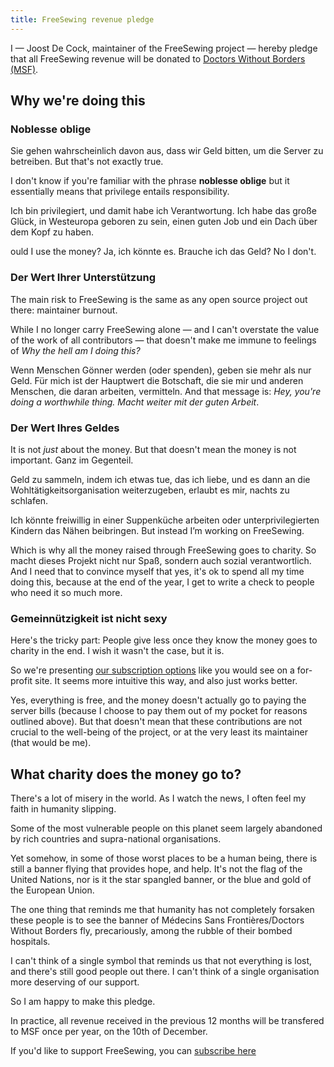 ```yaml
---
title: FreeSewing revenue pledge
---
```


<Note>

I — Joost De Cock, maintainer of the FreeSewing 
project — hereby pledge that all FreeSewing revenue will be donated 
to [Doctors Without Borders (MSF)](http://www.msf.org/).

</Note>

## Why we're doing this

### Noblesse oblige

Sie gehen wahrscheinlich davon aus, dass wir Geld bitten, um die Server zu betreiben. But that's not exactly true.

I don't know if you're familiar with the phrase **noblesse oblige** but it essentially means that privilege entails responsibility.

Ich bin privilegiert, und damit habe ich Verantwortung. Ich habe das große Glück, in Westeuropa geboren zu sein, einen guten Job und ein Dach über dem Kopf zu haben.

ould I use the money? Ja, ich könnte es. Brauche ich das Geld? No I don't.

### Der Wert Ihrer Unterstützung

The main risk to FreeSewing is the same as any open source project out there: maintainer burnout.

While I no longer carry FreeSewing alone — and I can't overstate the value of the work of all contributors — that doesn't make me immune to feelings of *Why the hell am I doing this?*

Wenn Menschen Gönner werden (oder spenden), geben sie mehr als nur Geld. Für mich ist der Hauptwert die Botschaft, die sie mir und anderen Menschen, die daran arbeiten, vermitteln. And that message is: *Hey, you're doing a worthwhile thing. Macht weiter mit der guten Arbeit*.

### Der Wert Ihres Geldes

It is not *just* about the money. But that doesn't mean the money is not important. Ganz im Gegenteil.

Geld zu sammeln, indem ich etwas tue, das ich liebe, und es dann an die Wohltätigkeitsorganisation weiterzugeben, erlaubt es mir, nachts zu schlafen.

Ich könnte freiwillig in einer Suppenküche arbeiten oder unterprivilegierten Kindern das Nähen beibringen. But instead I’m working on FreeSewing.

Which is why all the money raised through FreeSewing goes to charity. So macht dieses Projekt nicht nur Spaß, sondern auch sozial verantwortlich. And I need that to convince myself that yes, it's ok to spend all my time doing this, because at the end of the year, I get to write a check to people who need it so much more.

### Gemeinnützigkeit ist nicht sexy
Here's the tricky part: People give less once they know the money goes to charity in the end. I wish it wasn't the case, but it is.

So we're presenting [our subscription options](/patrons/join) like you would see on a for-profit site. It seems more intuitive this way, and also just works better.

Yes, everything is free, and the money doesn't actually go to paying the server bills (because I choose to pay them out of my pocket for reasons outlined above). But that doesn't mean that these contributions are not crucial to the well-being of the project, or at the very least its maintainer (that would be me).

## What charity does the money go to?

There's a lot of misery in the world. As I watch the news, I often feel my faith in humanity slipping.

Some of the most vulnerable people on this planet seem largely abandoned by rich countries and supra-national organisations.

Yet somehow, in some of those worst places to be a human being, there is still a banner flying that provides hope, and help. It's not the flag of the United Nations, nor is it the star spangled banner, or the blue and gold of the European Union.

The one thing that reminds me that humanity has not completely forsaken these people is to see the banner of M&eacute;decins Sans Fronti&egrave;res/Doctors Without Borders fly, precariously, among the rubble of their bombed hospitals.

I can't think of a single symbol that reminds us that not everything is lost, and there's still good people out there. I can't think of a single organisation more deserving of our support.

So I am happy to make this pledge.

In practice, all revenue received in the previous 12 months will be transfered to MSF once per year, on the 10th of December.

<Note>

If you'd like to support FreeSewing, you can [subscribe here](/patrons/join)

</Note>


